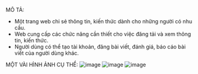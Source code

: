 MÔ TẢ:
- Một trang web chi sẻ thông tin, kiến thức dành cho những người có nhu cầu.
- Web cung cấp các chức năng cần thiết cho việc đăng tải và xem thông tin, kiến thức.
- Người dùng có thể tạo tài khoản, đăng bài viết, đánh giá, báo cáo bài viết của người dùng khác.

MỘT VÀI HÌNH ẢNH CỤ THỂ:
![image](https://user-images.githubusercontent.com/93426925/180231374-de061f99-dba5-46c5-8b82-7228941d30e1.png)
![image](https://user-images.githubusercontent.com/93426925/180231587-0b360746-306c-4829-8b33-58749ff0d13d.png)
![image](https://user-images.githubusercontent.com/93426925/180231690-05845f84-74b2-45c3-a75d-a4433c7d2848.png)

